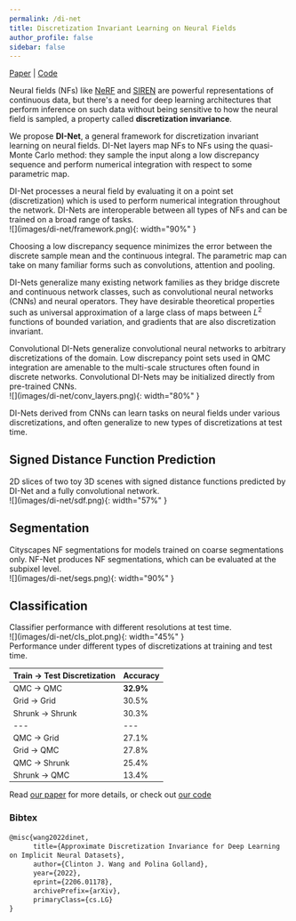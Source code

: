 ```yaml
---
permalink: /di-net
title: Discretization Invariant Learning on Neural Fields
author_profile: false
sidebar: false
---
```


[Paper](http://arxiv.org/abs/2206.01178) \| [Code](https://github.com/clintonjwang/di-net)

Neural fields (NFs) like [NeRF](https://www.matthewtancik.com/nerf) and [SIREN](https://www.vincentsitzmann.com/siren/) are powerful representations of continuous data, but there's a need for deep learning architectures that perform inference on such data without being sensitive to how the neural field is sampled, a property called **discretization invariance**.

We propose **DI-Net**, a general framework for discretization invariant learning on neural fields. DI-Net layers map NFs to NFs using the quasi-Monte Carlo method: they sample the input along a low discrepancy sequence and perform numerical integration with respect to some parametric map.

<figcaption>DI-Net processes a neural field by evaluating it on a point set (discretization) which is used to perform numerical integration throughout the network. DI-Nets are interoperable between all types of NFs and can be trained on a broad range of tasks.</figcaption>
![](images/di-net/framework.png){: width="90%" }

Choosing a low discrepancy sequence minimizes the error between the discrete sample mean and the continuous integral. The parametric map can take on many familiar forms such as convolutions, attention and pooling.

DI-Nets generalize many existing network families as they bridge discrete and continuous network classes, such as convolutional neural networks (CNNs) and neural operators.
They have desirable theoretical properties such as universal approximation of a large class of maps between $L^2$ functions of bounded variation, and gradients that are also discretization invariant.

<figcaption>Convolutional DI-Nets generalize convolutional neural networks to arbitrary discretizations of the domain. Low discrepancy point sets used in QMC integration are amenable to the multi-scale structures often found in discrete networks. Convolutional DI-Nets may be initialized directly from pre-trained CNNs.</figcaption>
![](images/di-net/conv_layers.png){: width="80%" }

DI-Nets derived from CNNs can learn tasks on neural fields under various discretizations, and often generalize to new types of discretizations at test time.

## Signed Distance Function Prediction

<figcaption>2D slices of two toy 3D scenes with signed distance functions predicted by DI-Net and a fully convolutional network.</figcaption>
![](images/di-net/sdf.png){: width="57%" }

## Segmentation

<figcaption>Cityscapes NF segmentations for models trained on coarse segmentations only. NF-Net produces NF segmentations, which can be evaluated at the subpixel level.</figcaption>
![](images/di-net/segs.png){: width="90%" }

## Classification

<figcaption>Classifier performance with different resolutions at test time.</figcaption>
![](images/di-net/cls_plot.png){: width="45%" }

<figcaption>Performance under different types of discretizations at training and test time.</figcaption>

| **Train $\to$ Test Discretization** | **Accuracy** |
| --- | --- |
| QMC $\to$ QMC | **32.9%** |
| Grid $\to$ Grid | 30.5% |
| Shrunk $\to$ Shrunk | 30.3% |
| --- | --- |
| QMC $\to$ Grid | 27.1% |
| Grid $\to$ QMC | 27.8% |
| QMC $\to$ Shrunk | 25.4% |
| Shrunk $\to$ QMC | 13.4% |

Read [our paper](http://arxiv.org/abs/2206.01178) for more details, or check out [our code](https://github.com/clintonjwang/di-net)

### Bibtex

```
@misc{wang2022dinet,
      title={Approximate Discretization Invariance for Deep Learning on Implicit Neural Datasets}, 
      author={Clinton J. Wang and Polina Golland},
      year={2022},
      eprint={2206.01178},
      archivePrefix={arXiv},
      primaryClass={cs.LG}
}
```